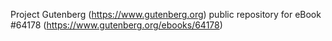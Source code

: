 Project Gutenberg (https://www.gutenberg.org) public repository for
eBook #64178 (https://www.gutenberg.org/ebooks/64178)
